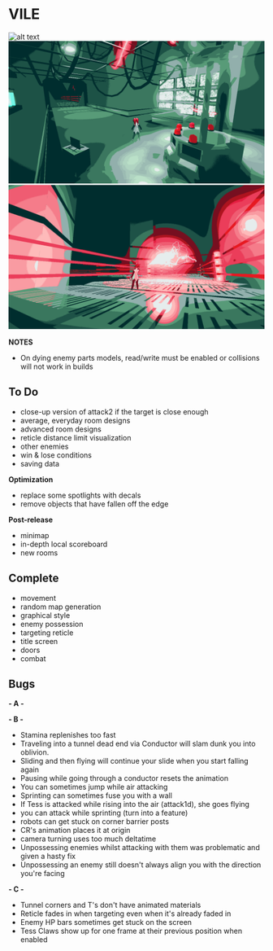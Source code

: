 # VILE
![alt text](https://github.com/zgoad1/VILE/blob/master/Images/title_screen.gif)
![alt text](https://github.com/zgoad1/VILE/blob/master/Images/room.png)
![alt text](https://github.com/zgoad1/VILE/blob/master/Images/attack.png)

**NOTES**
- On dying enemy parts models, read/write must be enabled or collisions will not work in builds

## To Do
- close-up version of attack2 if the target is close enough
- average, everyday room designs
- advanced room designs
- reticle distance limit visualization
- other enemies
- win & lose conditions
- saving data

**Optimization**
- replace some spotlights with decals
- remove objects that have fallen off the edge

**Post-release**
- minimap
- in-depth local scoreboard
- new rooms

## Complete
- movement
- random map generation
- graphical style
- enemy possession
- targeting reticle
- title screen
- doors
- combat

## Bugs

**- A -**

**- B -**
- Stamina replenishes too fast
- Traveling into a tunnel dead end via Conductor will slam dunk you into oblivion.
- Sliding and then flying will continue your slide when you start falling again
- Pausing while going through a conductor resets the animation
- You can sometimes jump while air attacking
- Sprinting can sometimes fuse you with a wall
- If Tess is attacked while rising into the air (attack1d), she goes flying
- you can attack while sprinting (turn into a feature)
- robots can get stuck on corner barrier posts
- CR's animation places it at origin
- camera turning uses too much deltatime
- Unpossessing enemies whilst attacking with them was problematic and given a hasty fix
- Unpossessing an enemy still doesn't always align you with the direction you're facing

**- C -**
- Tunnel corners and T's don't have animated materials
- Reticle fades in when targeting even when it's already faded in
- Enemy HP bars sometimes get stuck on the screen
- Tess Claws show up for one frame at their previous position when enabled

